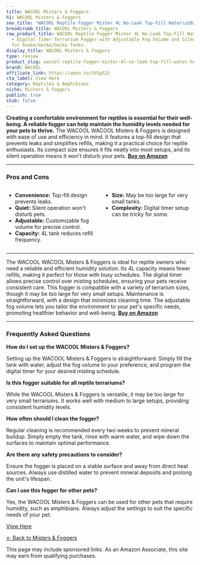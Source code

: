 ```yaml
---
title: WACOOL Misters & Foggers
h1: WACOOL Misters & Foggers
seo_title: "WACOOL Reptile Fogger Mister 4L No-Leak Top-Fill Water\u2026"
breadcrumb_title: WACOOL Misters & Foggers
raw_product_title: WACOOL Reptile Fogger Mister 4L No-Leak Top-Fill Water Humidifier
  - Digital Timer Terrarium Fogger with Adjustable Fog Volume and Silent Operation
  for Snake/Gecko/Gecko Tanks
display_title: WACOOL Misters & Foggers
type: review
product_slug: wacool-reptile-fogger-mister-4l-no-leak-top-fill-water-humidifier-digit-f68e5bab
brand: WACOOL
affiliate_link: https://amzn.to/3VSp52i
cta_label: View Here
category: Reptiles & Amphibians
niche: Misters & Foggers
publish: true
stub: false
---
```


<div id="intro" class="full-width">
  <p><strong>Creating a comfortable environment for reptiles is essential for their well-being. A reliable fogger can help maintain the humidity levels needed for your pets to thrive.</strong> The WACOOL WACOOL Misters & Foggers is designed with ease of use and efficiency in mind. It features a top-fill design that prevents leaks and simplifies refills, making it a practical choice for reptile enthusiasts. Its compact size ensures it fits neatly into most setups, and its silent operation means it won't disturb your pets. <a href="https://amzn.to/3VSp52i" rel="nofollow sponsored noopener" target="_blank"><strong>Buy on Amazon</strong></a></p>
</div>

<hr />
<h3 id="pros-cons">Pros and Cons</h3>
<div class="pc-grid" style="display:grid;grid-template-columns:1fr 1fr;gap:16px;">
  <ul>
    <li><strong>Convenience:</strong> Top-fill design prevents leaks.</li>
    <li><strong>Quiet:</strong> Silent operation won't disturb pets.</li>
    <li><strong>Adjustable:</strong> Customizable fog volume for precise control.</li>
    <li><strong>Capacity:</strong> 4L tank reduces refill frequency.</li>
  </ul>
  <ul>
    <li><strong>Size:</strong> May be too large for very small tanks.</li>
    <li><strong>Complexity:</strong> Digital timer setup can be tricky for some.</li>
  </ul>
</div>
<hr />

<div class="full-width">
  <p>The WACOOL WACOOL Misters & Foggers is ideal for reptile owners who need a reliable and efficient humidity solution. Its 4L capacity means fewer refills, making it perfect for those with busy schedules. The digital timer allows precise control over misting schedules, ensuring your pets receive consistent care. This fogger is compatible with a variety of terrarium sizes, though it may be too large for very small setups. Maintenance is straightforward, with a design that minimizes cleaning time. The adjustable fog volume lets you tailor the environment to your pet's specific needs, promoting healthier behavior and well-being. <a href="https://amzn.to/3VSp52i" rel="nofollow sponsored noopener" target="_blank"><strong>Buy on Amazon</strong></a></p>
</div>

<hr />
<h3 id="faqs">Frequently Asked Questions</h3>

<p><strong>How do I set up the WACOOL Misters & Foggers?</strong></p>
<p>Setting up the WACOOL Misters & Foggers is straightforward. Simply fill the tank with water, adjust the fog volume to your preference, and program the digital timer for your desired misting schedule.</p>

<p><strong>Is this fogger suitable for all reptile terrariums?</strong></p>
<p>While the WACOOL Misters & Foggers is versatile, it may be too large for very small terrariums. It works well with medium to large setups, providing consistent humidity levels.</p>

<p><strong>How often should I clean the fogger?</strong></p>
<p>Regular cleaning is recommended every two weeks to prevent mineral buildup. Simply empty the tank, rinse with warm water, and wipe down the surfaces to maintain optimal performance.</p>

<p><strong>Are there any safety precautions to consider?</strong></p>
<p>Ensure the fogger is placed on a stable surface and away from direct heat sources. Always use distilled water to prevent mineral deposits and prolong the unit's lifespan.</p>

<p><strong>Can I use this fogger for other pets?</strong></p>
<p>Yes, the WACOOL Misters & Foggers can be used for other pets that require humidity, such as amphibians. Always adjust the settings to suit the specific needs of your pet.</p>
<p><a class="btn" href="https://amzn.to/3VSp52i" target="_blank" rel="nofollow sponsored noopener">View Here</a></p>
<p><a href="/roundups/reptiles-amphibians/misters-foggers/">← Back to Misters & Foggers</a></p>
<aside class="disclosure">This page may include sponsored links. As an Amazon Associate, this site may earn from qualifying purchases.</aside>

